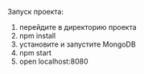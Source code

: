 Запуск проекта:

1) перейдите в директорию проекта
2) npm install
3) установите и запустите MongoDB
4) npm start
5) open localhost:8080